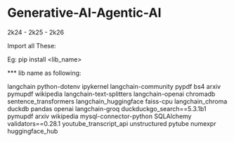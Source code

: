 # Generative-AI-Agentic-AI
2k24 - 2k25 - 2k26

Import all These:

Eg: pip install <lib_name>

*** lib name as following: 

langchain
python-dotenv
ipykernel
langchain-community
pypdf
bs4
arxiv
pymupdf
wikipedia
langchain-text-splitters
langchain-openai
chromadb
sentence_transformers
langchain_huggingface
faiss-cpu
langchain_chroma
duckdb
pandas
openai
langchain-groq
duckduckgo_search==5.3.1b1
pymupdf
arxiv
wikipedia
mysql-connector-python
SQLAlchemy
validators==0.28.1
youtube_transcript_api
unstructured
pytube
numexpr
huggingface_hub
